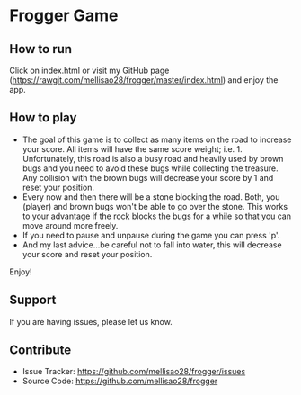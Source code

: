 Frogger Game
===================================================

How to run
-----------
Click on index.html or visit my GitHub page (https://rawgit.com/mellisao28/frogger/master/index.html) and enjoy the app.

How to play
------------

- The goal of this game is to collect as many items on the road to increase your score. All items will have the same score weight; i.e. 1. Unfortunately, this road is also a busy road and heavily used by brown bugs and you need to avoid these bugs while collecting the treasure. Any collision with the brown bugs will decrease your score by 1 and reset your position.
- Every now and then there will be a stone blocking the road. Both, you (player) and brown bugs won't be able to go over the stone. This works to your advantage if the rock blocks the bugs for a while so that you can move around more freely.
- If you need to pause and unpause during the game you can press 'p'.
- And my last advice...be careful not to fall into water, this will decrease your score and reset your position.

Enjoy!

Support
-------

If you are having issues, please let us know.

Contribute
----------

- Issue Tracker: https://github.com/mellisao28/frogger/issues
- Source Code: https://github.com/mellisao28/frogger
